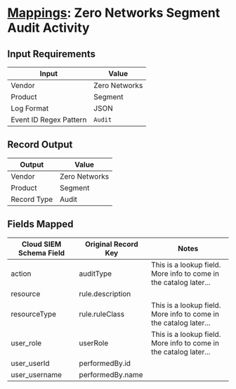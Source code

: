 # [Mappings](README.md): Zero Networks Segment Audit Activity

## Input Requirements

|Input|Value|
|-----|-----|
|Vendor|Zero Networks|
|Product|Segment|
|Log Format|JSON|
|Event ID Regex Pattern|`Audit`|

## Record Output

|Output|Value|
|------|-----|
|Vendor|Zero Networks|
|Product|Segment|
|Record Type|Audit|

## Fields Mapped

|Cloud SIEM Schema Field|Original Record Key|Notes|
|-----------------------|-------------------|-----|
|action|auditType|This is a lookup field. More info to come in the catalog later...|
|resource|rule.description||
|resourceType|rule.ruleClass|This is a lookup field. More info to come in the catalog later...|
|user_role|userRole|This is a lookup field. More info to come in the catalog later...|
|user_userId|performedBy.id||
|user_username|performedBy.name||

